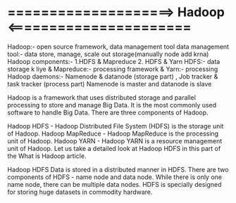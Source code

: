# ====================> Hadoop <======================
Hadoop:- open source framework, data management tool
data management tool:- data store, manage, scale out storage(manually node add krna)
Hadoop components:- 1.HDFS & Mapreduce   2. HDFS & Yarn
HDFS:- data storage k liye  &  Mapreduce:- processing framework  &  Yarn:- processing
Hadoop daemons:- Namenode & datanode (storage part) , Job tracker & task tracker (process part)
Namenode is master and datanode is slave

Hadoop is a framework that uses distributed storage and parallel processing to store and manage Big Data. It is the most commonly used software to handle Big Data. There are three components of Hadoop.

Hadoop HDFS - Hadoop Distributed File System (HDFS) is the storage unit of Hadoop.
Hadoop MapReduce - Hadoop MapReduce is the processing unit of Hadoop.
Hadoop YARN - Hadoop YARN is a resource management unit of Hadoop.
Let us take a detailed look at Hadoop HDFS in this part of the What is Hadoop article.

Hadoop HDFS
Data is stored in a distributed manner in HDFS. There are two components of HDFS - name node and data node. While there is only one name node, there can be multiple data nodes.
HDFS is specially designed for storing huge datasets in commodity hardware.
